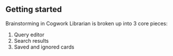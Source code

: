## Getting started

Brainstorming in Cogwork Librarian is broken up into 3 core pieces:
1. Query editor
2. Search results
3. Saved and ignored cards

